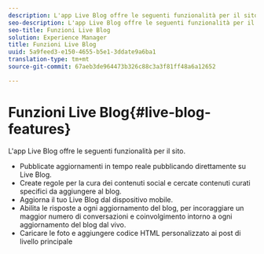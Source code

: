 ```yaml
---
description: L'app Live Blog offre le seguenti funzionalità per il sito.
seo-description: L'app Live Blog offre le seguenti funzionalità per il sito.
seo-title: Funzioni Live Blog
solution: Experience Manager
title: Funzioni Live Blog
uuid: 5a9feed3-e150-4655-b5e1-3ddate9a6ba1
translation-type: tm+mt
source-git-commit: 67aeb3de964473b326c88c3a3f81ff48a6a12652

---
```



# Funzioni Live Blog{#live-blog-features}

L'app Live Blog offre le seguenti funzionalità per il sito.



* Pubblicate aggiornamenti in tempo reale pubblicando direttamente su Live Blog.
* Create regole per la cura dei contenuti social e cercate contenuti curati specifici da aggiungere al blog.
* Aggiorna il tuo Live Blog dal dispositivo mobile.
* Abilita le risposte a ogni aggiornamento del blog, per incoraggiare un maggior numero di conversazioni e coinvolgimento intorno a ogni aggiornamento del blog dal vivo.
* Caricare le foto e aggiungere codice HTML personalizzato ai post di livello principale

